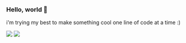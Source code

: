 ### Hello, world 👋

i'm trying my best to make something cool one line of code at a time :)

<img src="https://github-readme-stats.vercel.app/api?username=flyme2bluemoon&show_icons=true&count_private=true&theme=buefy">
<img src="https://github-readme-stats.vercel.app/api/top-langs/?username=flyme2bluemoon&layout=compact&langs_count=10&theme=buefy">

<!--
**flyme2bluemoon/flyme2bluemoon** is a ✨ _special_ ✨ repository because its `README.md` (this file) appears on your GitHub profile.

Here are some ideas to get you started:

- 🔭 I’m currently working on ...
- 🌱 I’m currently learning ...
- 👯 I’m looking to collaborate on ...
- 🤔 I’m looking for help with ...
- 💬 Ask me about ...
- 📫 How to reach me: ...
- 😄 Pronouns: ...
- ⚡ Fun fact: ...
-->
